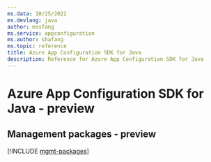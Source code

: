 ```yaml
---
ms.data: 10/25/2022
ms.devlang: java
author: mssfang
ms.service: appconfiguration
ms.author: shafang
ms.topic: reference
title: Azure App Configuration SDK for Java
description: Reference for Azure App Configuration SDK for Java
---
```

# Azure App Configuration SDK for Java - preview

## Management packages - preview
[!INCLUDE [mgmt-packages](app-configuration-mgmt-index.md)]